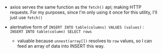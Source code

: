 - axios serves the same function as the `fetch()` api; making HTTP requests. For my purposes, since I'm only using it once for this utility, I'll just use `fetch()`

- alertnative form of `INSERT INTO table(columns) VALUES (values)` : `INSERT INTO table(column) SELECT rows`
  - valuable because `unnest(array[])` resolves to `row` values, so I can feed an array of data into INSERT this way.
